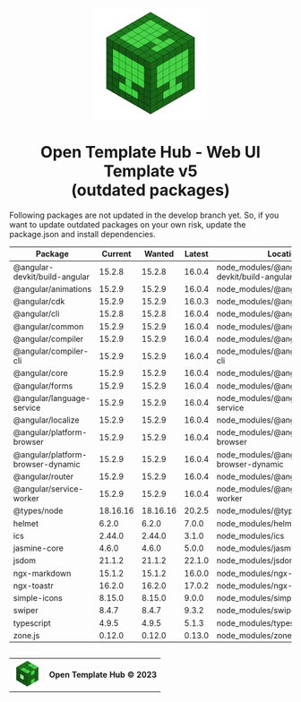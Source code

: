 <p align="center">
  <a href="https://opentemplatehub.com">
    <img src="https://raw.githubusercontent.com/open-template-hub/open-template-hub.github.io/master/assets/logo/ui/web-ui-logo.png" alt="Logo" width=200>
  </a>
</p>


<h1 align="center">
Open Template Hub - Web UI Template v5
  <br/>
(outdated packages)
</h1>

Following packages are not updated in the develop branch yet. So, if you want to update outdated packages on your own risk, update the package.json and install dependencies.

| Package | Current | Wanted | Latest | Location |
| --- | --- | --- | --- | --- |
| @angular-devkit/build-angular | 15.2.8 | 15.2.8 | 16.0.4 | node_modules/@angular-devkit/build-angular |
| @angular/animations | 15.2.9 | 15.2.9 | 16.0.4 | node_modules/@angular/animations |
| @angular/cdk | 15.2.9 | 15.2.9 | 16.0.3 | node_modules/@angular/cdk |
| @angular/cli | 15.2.8 | 15.2.8 | 16.0.4 | node_modules/@angular/cli |
| @angular/common | 15.2.9 | 15.2.9 | 16.0.4 | node_modules/@angular/common |
| @angular/compiler | 15.2.9 | 15.2.9 | 16.0.4 | node_modules/@angular/compiler |
| @angular/compiler-cli | 15.2.9 | 15.2.9 | 16.0.4 | node_modules/@angular/compiler-cli |
| @angular/core | 15.2.9 | 15.2.9 | 16.0.4 | node_modules/@angular/core |
| @angular/forms | 15.2.9 | 15.2.9 | 16.0.4 | node_modules/@angular/forms |
| @angular/language-service | 15.2.9 | 15.2.9 | 16.0.4 | node_modules/@angular/language-service |
| @angular/localize | 15.2.9 | 15.2.9 | 16.0.4 | node_modules/@angular/localize |
| @angular/platform-browser | 15.2.9 | 15.2.9 | 16.0.4 | node_modules/@angular/platform-browser |
| @angular/platform-browser-dynamic | 15.2.9 | 15.2.9 | 16.0.4 | node_modules/@angular/platform-browser-dynamic |
| @angular/router | 15.2.9 | 15.2.9 | 16.0.4 | node_modules/@angular/router |
| @angular/service-worker | 15.2.9 | 15.2.9 | 16.0.4 | node_modules/@angular/service-worker |
| @types/node | 18.16.16 | 18.16.16 | 20.2.5 | node_modules/@types/node |
| helmet | 6.2.0 | 6.2.0 | 7.0.0 | node_modules/helmet |
| ics | 2.44.0 | 2.44.0 | 3.1.0 | node_modules/ics |
| jasmine-core | 4.6.0 | 4.6.0 | 5.0.0 | node_modules/jasmine-core |
| jsdom | 21.1.2 | 21.1.2 | 22.1.0 | node_modules/jsdom |
| ngx-markdown | 15.1.2 | 15.1.2 | 16.0.0 | node_modules/ngx-markdown |
| ngx-toastr | 16.2.0 | 16.2.0 | 17.0.2 | node_modules/ngx-toastr |
| simple-icons | 8.15.0 | 8.15.0 | 9.0.0 | node_modules/simple-icons |
| swiper | 8.4.7 | 8.4.7 | 9.3.2 | node_modules/swiper |
| typescript | 4.9.5 | 4.9.5 | 5.1.3 | node_modules/typescript |
| zone.js | 0.12.0 | 0.12.0 | 0.13.0 | node_modules/zone.js |

<table align="right"><tr><td><a href="https://opentemplatehub.com"><img src="https://raw.githubusercontent.com/open-template-hub/open-template-hub.github.io/master/assets/logo/brand-logo.png" width="50px" alt="oth"/></a></td><td><b>Open Template Hub © 2023</b></td></tr></table>

